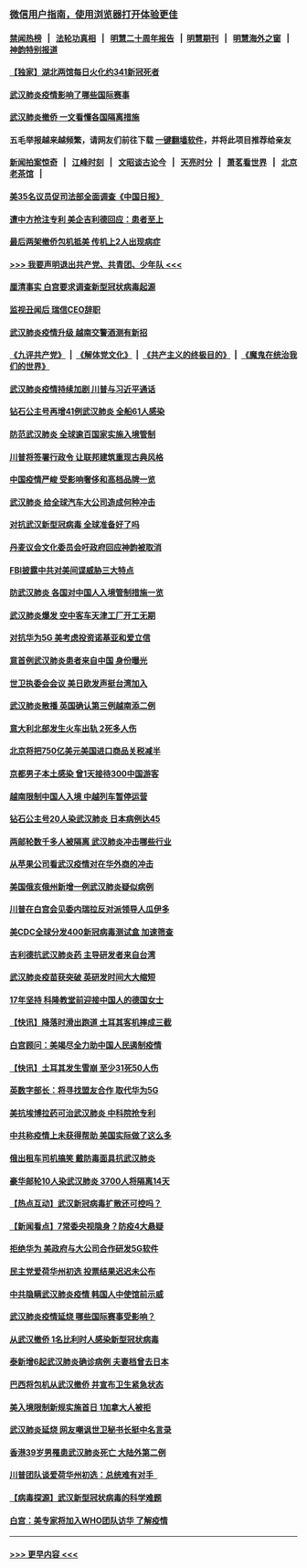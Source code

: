 ### [微信用户指南，使用浏览器打开体验更佳](https://github.com/gfw-breaker/banned-news1/blob/master/indexes/wechat-guide.md?t=0)
#### [禁闻热榜](热点新闻.md?t=0)  &nbsp;&nbsp;|&nbsp;&nbsp; [法轮功真相](https://github.com/gfw-breaker/truth/blob/master/README.md?t=0) &nbsp;&nbsp;|&nbsp;&nbsp; [明慧二十周年报告](https://github.com/gfw-breaker/mh-reports/blob/master/README.md?t=0) &nbsp;&nbsp;|&nbsp;&nbsp;[明慧期刊](https://github.com/gfw-breaker/mh-qikan) &nbsp;&nbsp;|&nbsp;&nbsp; [明慧海外之窗](https://github.com/gfw-breaker/mh-news/blob/master/README.md?t=0) &nbsp;&nbsp;|&nbsp;&nbsp; [神韵特别报道](https://github.com/gfw-breaker/mh-news/blob/master/shenyun.md?t=0)
#### [【独家】湖北两馆每日火化约341新冠死者](../pages/nsc418/n11845444.md?t=02080711) 
#### [武汉肺炎疫情影响了哪些国际赛事](../pages/nsc418/n11852441.md?t=02080711) 
#### [武汉肺炎撤侨 一文看懂各国隔离措施](../pages/nsc418/n11844216.md?t=02080711) 
#### 五毛举报越来越频繁，请网友们前往下载 [一键翻墙软件](https://github.com/gfw-breaker/ssr-accounts)，并将此项目推荐给亲友
#### [新闻拍案惊奇](https://github.com/gfw-breaker/banned-news1/blob/master/pages/link4.md) &nbsp;&nbsp;|&nbsp;&nbsp; [江峰时刻](https://github.com/gfw-breaker/banned-news1/blob/master/pages/link4.md) &nbsp;&nbsp;|&nbsp;&nbsp; [文昭谈古论今](https://github.com/gfw-breaker/banned-news1/blob/master/pages/link4.md) &nbsp;&nbsp;|&nbsp;&nbsp; [天亮时分](https://github.com/gfw-breaker/banned-news1/blob/master/pages/link4.md) &nbsp;&nbsp;|&nbsp;&nbsp; [萧茗看世界](https://github.com/gfw-breaker/banned-news1/blob/master/pages/link4.md) &nbsp;&nbsp;|&nbsp;&nbsp; [北京老茶馆](https://github.com/gfw-breaker/banned-news1/blob/master/pages/link4.md) &nbsp;&nbsp;|&nbsp;&nbsp; 
#### [美35名议员促司法部全面调查《中国日报》](../pages/nsc418/n11852435.md?t=02080711) 
#### [遭中方抢注专利 美企吉利德回应：患者至上](../pages/nsc418/n11852037.md?t=02080711) 
#### [最后两架撤侨包机抵美 传机上2人出现病症](../pages/nsc418/n11852173.md?t=02080711) 
#### [>>> 我要声明退出共产党、共青团、少年队 <<<](https://github.com/begood0513/goodnews/blob/master/quit/letter.md) 
#### [厘清事实 白宫要求调查新型冠状病毒起源](../pages/nsc418/n11852106.md?t=02080711) 
#### [监视丑闻后 瑞信CEO辞职](../pages/nsc418/n11852127.md?t=02080711) 
#### [武汉肺炎疫情升级 越南交警酒测有新招](../pages/nsc418/n11851632.md?t=02080711) 
#### [《九评共产党》](https://github.com/begood0513/9ping.md/blob/master/README.md) &nbsp;|&nbsp; [《解体党文化》](../../../../jtdwh.md/blob/master/README.md)  &nbsp;|&nbsp; [《共产主义的终极目的》](../../../../gczydzjmd.md/blob/master/README.md) &nbsp;|&nbsp; [《魔鬼在统治我们的世界》](../../../../mgztzwmdsj.md/blob/master/README.md) 
#### [武汉肺炎疫情持续加剧 川普与习近平通话](../pages/nsc418/n11851613.md?t=02080711) 
#### [钻石公主号再增41例武汉肺炎 全船61人感染](../pages/nsc418/n11850401.md?t=02080711) 
#### [防范武汉肺炎 全球逾百国家实施入境管制](../pages/nsc418/n11850557.md?t=02080711) 
#### [川普将签署行政令 让联邦建筑重现古典风格](../pages/nsc418/n11850654.md?t=02080711) 
#### [中国疫情严峻 受影响奢侈和高档品牌一览](../pages/nsc418/n11850319.md?t=02080711) 
#### [武汉肺炎 给全球汽车大公司造成何种冲击](../pages/nsc418/n11850056.md?t=02080711) 
#### [对抗武汉新型冠病毒 全球准备好了吗](../pages/nsc418/n11850142.md?t=02080711) 
#### [丹麦议会文化委员会吁政府回应神韵被取消](../pages/nsc418/n11849312.md?t=02080711) 
#### [FBI披露中共对美间谍威胁三大特点](../pages/nsc418/n11849700.md?t=02080711) 
#### [防武汉肺炎 各国对中国人入境管制措施一览](../pages/nsc418/n11838726.md?t=02080711) 
#### [武汉肺炎爆发 空中客车天津工厂开工无期](../pages/nsc418/n11849634.md?t=02080711) 
#### [对抗华为5G 美考虑投资诺基亚和爱立信](../pages/nsc418/n11849510.md?t=02080711) 
#### [意首例武汉肺炎患者来自中国 身份曝光](../pages/nsc418/n11849454.md?t=02080711) 
#### [世卫执委会会议 美日欧发声挺台湾加入](../pages/nsc418/n11849433.md?t=02080711) 
#### [武汉肺炎散播 英国确认第三例越南添二例](../pages/nsc418/n11849439.md?t=02080711) 
#### [意大利北部发生火车出轨 2死多人伤](../pages/nsc418/n11848999.md?t=02080711) 
#### [北京将把750亿美元美国进口商品关税减半](../pages/nsc418/n11848896.md?t=02080711) 
#### [京都男子本土感染 曾1天接待300中国游客](../pages/nsc418/n11848641.md?t=02080711) 
#### [越南限制中国人入境 中越列车暂停运营](../pages/nsc418/n11847844.md?t=02080711) 
#### [钻石公主号20人染武汉肺炎 日本病例达45](../pages/nsc418/n11847823.md?t=02080711) 
#### [两邮轮数千多人被隔离 武汉肺炎冲击哪些行业](../pages/nsc418/n11847456.md?t=02080711) 
#### [从苹果公司看武汉疫情对在华外商的冲击](../pages/nsc418/n11847586.md?t=02080711) 
#### [美国俄亥俄州新增一例武汉肺炎疑似病例](../pages/nsc418/n11847714.md?t=02080711) 
#### [川普在白宫会见委内瑞拉反对派领导人瓜伊多](../pages/nsc418/n11847391.md?t=02080711) 
#### [美CDC全球分发400新冠病毒测试盒 加速筛查](../pages/nsc418/n11847260.md?t=02080711) 
#### [吉利德抗武汉肺炎药 主导研发者来自台湾](../pages/nsc418/n11847064.md?t=02080711) 
#### [武汉肺炎疫苗获突破 英研发时间大大缩短](../pages/nsc418/n11846915.md?t=02080711) 
#### [17年坚持 科隆教堂前迎接中国人的德国女士](../pages/nsc418/n11846781.md?t=02080711) 
#### [【快讯】降落时滑出跑道 土耳其客机摔成三截](../pages/nsc418/n11847021.md?t=02080711) 
#### [白宫顾问：美竭尽全力助中国人民遏制疫情](../pages/nsc418/n11846756.md?t=02080711) 
#### [【快讯】土耳其发生雪崩 至少31死50人伤](../pages/nsc418/n11846680.md?t=02080711) 
#### [英数字部长：将寻找盟友合作 取代华为5G](../pages/nsc418/n11846485.md?t=02080711) 
#### [美抗埃博拉药可治武汉肺炎 中科院抢专利](../pages/nsc418/n11846409.md?t=02080711) 
#### [中共称疫情上未获得帮助 美国实际做了这么多](../pages/nsc418/n11846008.md?t=02080711) 
#### [俄出租车司机搞笑 戴防毒面具抗武汉肺炎](../pages/nsc418/n11845703.md?t=02080711) 
#### [豪华邮轮10人染武汉肺炎 3700人将隔离14天](../pages/nsc418/n11845543.md?t=02080711) 
#### [【热点互动】武汉新冠病毒扩散还可控吗？](../pages/nsc418/n11844750.md?t=02080711) 
#### [【新闻看点】7常委央视隐身？防疫4大悬疑](../pages/nsc418/n11844611.md?t=02080711) 
#### [拒绝华为 美政府与大公司合作研发5G软件](../pages/nsc418/n11844625.md?t=02080711) 
#### [民主党爱荷华州初选 投票结果迟迟未公布](../pages/nsc418/n11844207.md?t=02080711) 
#### [中共隐瞒武汉肺炎疫情 韩国人中使馆前示威](../pages/nsc418/n11844084.md?t=02080711) 
#### [武汉肺炎疫情延烧 哪些国际赛事受影响？](../pages/nsc418/n11843958.md?t=02080711) 
#### [从武汉撤侨 1名比利时人感染新型冠状病毒](../pages/nsc418/n11843977.md?t=02080711) 
#### [泰新增6起武汉肺炎确诊病例 夫妻档曾去日本](../pages/nsc418/n11843900.md?t=02080711) 
#### [巴西将包机从武汉撤侨 并宣布卫生紧急状态](../pages/nsc418/n11843418.md?t=02080711) 
#### [美入境限制新规实施首日 1加拿大人被拒](../pages/nsc418/n11843058.md?t=02080711) 
#### [武汉肺炎延烧 网友嘲讽世卫秘书长挺中名言录](../pages/nsc418/n11843056.md?t=02080711) 
#### [香港39岁男罹患武汉肺炎死亡 大陆外第二例](../pages/nsc418/n11843026.md?t=02080711) 
#### [川普团队谈爱荷华州初选：总统难有对手  ](../pages/nsc418/n11842867.md?t=02080711) 
#### [【病毒探源】武汉新型冠状病毒的科学难题](../pages/nsc418/n11842176.md?t=02080711) 
#### [白宫：美专家将加入WHO团队访华 了解疫情](../pages/nsc418/n11842198.md?t=02080711) 

----
#### [ >>> 更早内容 <<< ](../indexes/nsc418-earlier.md)
